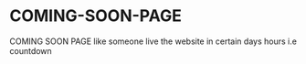 # COMING-SOON-PAGE
COMING SOON PAGE like someone live the website in certain days hours i.e countdown
